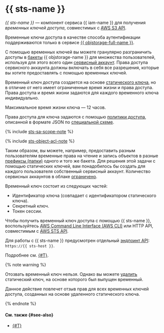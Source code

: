 # {{ sts-name }}

_{{ sts-name }}_ — компонент сервиса {{ iam-name }} для получения _временных ключей доступа_, совместимых с [AWS S3 API](../../storage/s3/index.md).

Временные ключи доступа в качестве способа аутентификации поддерживаются только в сервисе [{{ objstorage-full-name }}](../../storage/).

С помощью временных ключей вы можете гранулярно разграничить доступы в [бакеты](../../storage/concepts/bucket.md) {{ objstorage-name }} для множества пользователей, используя для этого всего один [сервисный аккаунт](../../iam/concepts/users/service-accounts.md). Права доступа сервисного аккаунта должны включать в себя все разрешения, которые вы хотите предоставлять с помощью временных ключей.

Временный ключ доступа создается на основе [статического ключа](../../iam/concepts/authorization/access-key.md), но в отличие от него имеет ограниченные время жизни и права доступа. Права доступа и время жизни задаются для каждого временного ключа индивидуально.

Максимальное время жизни ключа — 12 часов.

Права доступа для ключа задаются с помощью [политики доступа](../../storage/security/policy.md), описанной в формате JSON по [специальной схеме](../../storage/s3/api-ref/policy/scheme.md).

{% include [sts-sa-scope-note](sts-sa-scope-note.md) %}

{% include [sts-object-acl-note](sts-object-acl-note.md) %}

Таким образом, вы можете, например, предоставить разным пользователям временные права на чтение и запись объектов в разные [префиксы (папки)](../../storage/concepts/object.md#folder) одного и того же бакета. Для решения этой задачи с помощью статических ключей, вам понадобилось бы создать для каждого пользователя собственный сервисный аккаунт. Количество сервисных аккаунтов в облаке [ограничено](../../iam/concepts/limits.md#iam-quotas).

Временный ключ состоит из следующих частей:
* Идентификатор ключа (совпадает с идентификатором статического ключа).
* Секретный ключ.
* Токен сессии.

Чтобы получить временный ключ доступа с помощью {{ sts-name }}, воспользуйтесь [AWS Command Line Interface (AWS CLI)](../..//storage/tools/aws-cli.md) или HTTP API, совместимым с [AWS STS API](https://docs.aws.amazon.com/STS/latest/APIReference/welcome.html).

Для работы с {{ sts-name }} предусмотрен отдельный [эндпоинт API](../../api-design-guide/concepts/endpoints.md): `https://{{ sts-host }}`.

Подробнее см. [{#T}](../../iam/operations/sa/create-sts-key.md).

{% note warning %}

Отозвать временный ключ нельзя. Однако вы можете [удалить](../../iam/operations/sa/delete-access-key.md) статический ключ, на основе которого был выпущен временный.

Данное действие повлечет отзыв прав для всех временных ключей доступа, созданных на основе удаленного статического ключа.

{% endnote %}

#### См. также {#see-also}

* [{#T}](../../storage/security/overview.md)